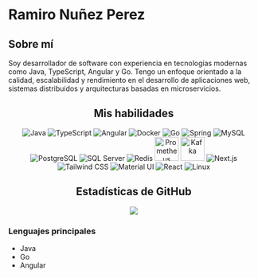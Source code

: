 # Ramiro Nuñez Perez

## Sobre mí
Soy desarrollador de software con experiencia en tecnologías modernas como Java, TypeScript, Angular y Go. Tengo un enfoque orientado a la calidad, escalabilidad y rendimiento en el desarrollo de aplicaciones web, sistemas distribuidos y arquitecturas basadas en microservicios.

<h2 align="center">Mis habilidades</h2>

<p align="center">
  <img src="https://img.icons8.com/color/48/000000/java-coffee-cup-logo.png" alt="Java" class="skill-icon"/>
  <img src="https://img.icons8.com/color/48/000000/typescript.png" alt="TypeScript" class="skill-icon"/>
  <img src="https://img.icons8.com/color/48/000000/angularjs.png" alt="Angular" class="skill-icon"/>
  <img src="https://img.icons8.com/color/48/000000/docker.png" alt="Docker" class="skill-icon"/>
  <img src="https://img.icons8.com/color/48/000000/go.png" alt="Go" class="skill-icon"/>
  <img src="https://img.icons8.com/color/48/000000/spring-logo.png" alt="Spring" class="skill-icon"/>
  <img src="https://img.icons8.com/color/48/000000/mysql.png" alt="MySQL" class="skill-icon"/>
  <img src="https://img.icons8.com/color/48/000000/postgreesql.png" alt="PostgreSQL" class="skill-icon"/>
  <img src="https://img.icons8.com/color/48/000000/microsoft-sql-server.png" alt="SQL Server" class="skill-icon"/>
  <img src="https://img.icons8.com/color/48/000000/redis.png" alt="Redis" class="skill-icon"/>

  <img src="https://cdn.worldvectorlogo.com/logos/prometheus-1.svg" alt="Prometheus" class="skill-icon" style="width:48px; height:48px;"/>
  <img src="https://cdn.worldvectorlogo.com/logos/apache-kafka-1.svg" alt="Kafka" class="skill-icon" style="width:48px; height:48px;"/>

  <img src="https://img.icons8.com/color/48/000000/nextjs.png" alt="Next.js" class="skill-icon"/>
  <img src="https://img.icons8.com/color/48/000000/tailwind_css.png" alt="Tailwind CSS" class="skill-icon"/>
  <img src="https://img.icons8.com/color/48/000000/material-ui.png" alt="Material UI" class="skill-icon"/>
  <img src="https://img.icons8.com/color/48/000000/react-native.png" alt="React" class="skill-icon"/>
  <img src="https://img.icons8.com/color/48/000000/linux.png" alt="Linux" class="skill-icon"/>
</p>


<h2 align="center">Estadísticas de GitHub</h2>
<p align="center">
  <img src="https://github-readme-stats.vercel.app/api?username=raminpz&show_icons=true&theme=radical" />
</p>

### Lenguajes principales
- Java
- Go
- Angular

